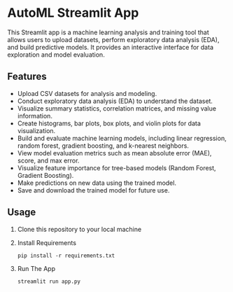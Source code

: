 # AutoML Streamlit App


This Streamlit app is a machine learning analysis and training tool that allows users to upload datasets, perform exploratory data analysis (EDA), and build predictive models. It provides an interactive interface for data exploration and model evaluation.


## Features

- Upload CSV datasets for analysis and modeling.
- Conduct exploratory data analysis (EDA) to understand the dataset.
- Visualize summary statistics, correlation matrices, and missing value information.
- Create histograms, bar plots, box plots, and violin plots for data visualization.
- Build and evaluate machine learning models, including linear regression, random forest, gradient boosting, and k-nearest neighbors.
- View model evaluation metrics such as mean absolute error (MAE), score, and max error.
- Visualize feature importance for tree-based models (Random Forest, Gradient Boosting).
- Make predictions on new data using the trained model.
- Save and download the trained model for future use.

## Usage

1. Clone this repository to your local machine

2. Install Requirements
   ```shell
   pip install -r requirements.txt
3. Run The App
   ```shell
   streamlit run app.py
